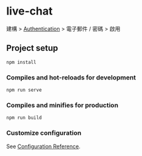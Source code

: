 # live-chat

建構 > [Authentication](https://console.firebase.google.com/u/0/project/vue3-cli/authentication/providers) > 電子郵件 / 密碼 > 啟用

## Project setup
```
npm install
```

### Compiles and hot-reloads for development
```
npm run serve
```

### Compiles and minifies for production
```
npm run build
```

### Customize configuration
See [Configuration Reference](https://cli.vuejs.org/config/).
